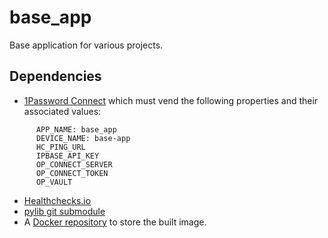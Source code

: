 # base_app

Base application for various projects.

## Dependencies

* [1Password Connect](https://github.com/1Password/connect-sdk-python) which must vend the following properties and their associated values:
````
      APP_NAME: base_app
      DEVICE_NAME: base-app
      HC_PING_URL
      IPBASE_API_KEY
      OP_CONNECT_SERVER
      OP_CONNECT_TOKEN
      OP_VAULT
````
* [Healthchecks.io](https://healthchecks.io/)
* [pylib git submodule](https://github.com/tailucas/pylib)
* A [Docker repository](https://docs.docker.com/docker-hub/repos/) to store the built image.
